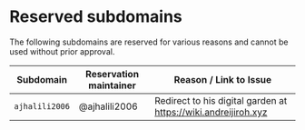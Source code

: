 # Reserved subdomains

The following subdomains are reserved for various reasons and cannot be used without prior
approval.

| Subdomain | Reservation maintainer | Reason / Link to Issue |
| --- | --- | --- |
| `ajhalili2006` | @ajhalili2006 | Redirect to his digital garden at <https://wiki.andreijiroh.xyz> |